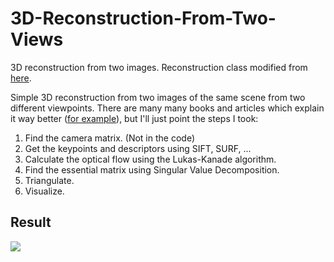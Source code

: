 # 3D-Reconstruction-From-Two-Views
3D reconstruction from two images. Reconstruction class modified from [here](https://www.packtpub.com/eu/data/opencv-4-with-python-blueprints-second-edition).


Simple 3D reconstruction from two images of the same scene from two different viewpoints. There are many many books and articles which explain it way better ([for example](https://docs.opencv.org/2.4/modules/calib3d/doc/camera_calibration_and_3d_reconstruction.html)), but I'll just point the steps I took:

1. Find the camera matrix. (Not in the code)
2. Get the keypoints and descriptors using SIFT, SURF, ...
3. Calculate the optical flow using the Lukas-Kanade algorithm.
4. Find the essential matrix using Singular Value Decomposition.
5. Triangulate.
6. Visualize.


## Result

![](ezgif.com-video-to-gif.gif)

